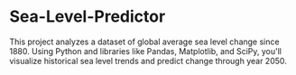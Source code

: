 # Sea-Level-Predictor
This project analyzes a dataset of global average sea level change since 1880. Using Python and libraries like Pandas, Matplotlib, and SciPy, you'll visualize historical sea level trends and predict change through year 2050.
